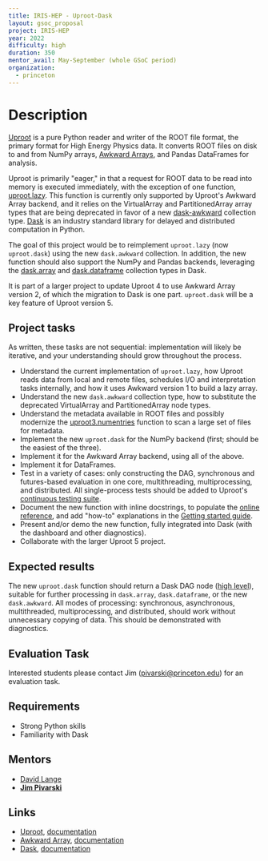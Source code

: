 ```yaml
---
title: IRIS-HEP - Uproot-Dask
layout: gsoc_proposal
project: IRIS-HEP
year: 2022
difficulty: high
duration: 350
mentor_avail: May-September (whole GSoC period)
organization:
  - princeton
---
```


# Description

[Uproot](https://github.com/scikit-hep/uproot4) is a pure Python reader and writer of the ROOT file format, the primary format for High Energy Physics data. It converts ROOT files on disk to and from NumPy arrays, [Awkward Arrays](https://github.com/scikit-hep/awkward-1.0), and Pandas DataFrames for analysis.

Uproot is primarily "eager," in that a request for ROOT data to be read into memory is executed immediately, with the exception of one function, [uproot.lazy](https://uproot.readthedocs.io/en/latest/uproot.behaviors.TBranch.lazy.html). This function is currently only supported by Uproot's Awkward Array backend, and it relies on the VirtualArray and PartitionedArray array types that are being deprecated in favor of a new [dask-awkward](https://github.com/ContinuumIO/dask-awkward/) collection type. [Dask](https://dask.org/) is an industry standard library for delayed and distributed computation in Python.

The goal of this project would be to reimplement `uproot.lazy` (now `uproot.dask`) using the new `dask.awkward` collection. In addition, the new function should also support the NumPy and Pandas backends, leveraging the [dask.array](https://docs.dask.org/en/stable/array.html) and [dask.dataframe](https://docs.dask.org/en/stable/dataframe.html) collection types in Dask.

It is part of a larger project to update Uproot 4 to use Awkward Array version 2, of which the migration to Dask is one part. `uproot.dask` will be a key feature of Uproot version 5.

## Project tasks

As written, these tasks are not sequential: implementation will likely be iterative, and your understanding should grow throughout the process.

  * Understand the current implementation of `uproot.lazy`, how Uproot reads data from local and remote files, schedules I/O and interpretation tasks internally, and how it uses Awkward version 1 to build a lazy array.
  * Understand the new `dask.awkward` collection type, how to substitute the deprecated VirtualArray and PartitionedArray node types.
  * Understand the metadata available in ROOT files and possibly modernize the [uproot3.numentries](https://github.com/scikit-hep/uproot3/blob/54f5151fb7c686c3a161fbe44b9f299e482f346b/uproot3/tree.py#L2087-L2150) function to scan a large set of files for metadata.
  * Implement the new `uproot.dask` for the NumPy backend (first; should be the easiest of the three).
  * Implement it for the Awkward Array backend, using all of the above.
  * Implement it for DataFrames.
  * Test in a variety of cases: only constructing the DAG, synchronous and futures-based evaluation in one core, multithreading, multiprocessing, and distributed. All single-process tests should be added to Uproot's [continuous testing suite](https://github.com/scikit-hep/uproot4/tree/main/tests).
  * Document the new function with inline docstrings, to populate the [online reference](https://uproot.readthedocs.io/), and add "how-to" explanations in the [Getting started guide](https://uproot.readthedocs.io/en/latest/basic.html).
  * Present and/or demo the new function, fully integrated into Dask (with the dashboard and other diagnostics).
  * Collaborate with the larger Uproot 5 project.

## Expected results

The new `uproot.dask` function should return a Dask DAG node ([high level](https://docs.dask.org/en/stable/high-level-graphs.html)), suitable for further processing in `dask.array`, `dask.dataframe`, or the new `dask.awkward`. All modes of processing: synchronous, asynchronous, multithreaded, multiprocessing, and distributed, should work without unnecessary copying of data. This should be demonstrated with diagnostics.

## Evaluation Task

Interested students please contact Jim (pivarski@princeton.edu) for an evaluation task.

## Requirements

  * Strong Python skills
  * Familiarity with Dask

## Mentors

  * [David Lange](mailto:david.lange@cern.ch)
  * **[Jim Pivarski](mailto:pivarski@princeton.edu)**

## Links

  * [Uproot](https://github.com/scikit-hep/uproot4), [documentation](https://uproot.readthedocs.io/)
  * [Awkward Array](https://github.com/scikit-hep/awkward-1.0), [documentation](https://awkward-array.org/)
  * [Dask](https://dask.org/), [documentation](https://docs.dask.org/)

